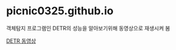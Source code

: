 # picnic0325.github.io
객체탐지 프로그램인 DETR의 성능을 알아보기위해 동영상으로 재생시켜 봄

[DETR 동영상](https://blog.naver.com/hs_0325/222795559466)
